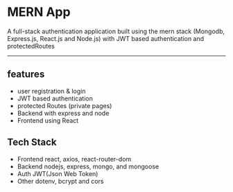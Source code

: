 # MERN App

A full-stack authentication application built using the mern stack (Mongodb, Express.js, React.js and Node.js) with JWT based authentication and protectedRoutes

---

## features

- user registration & login
- JWT based authentication
- protected Routes (private pages)
- Backend with express and node
- Frontend using React

## Tech Stack

- Frontend react, axios, react-router-dom
- Backend nodejs, express, mongo, and mongoose
- Auth JWT(Json Web Token)
- Other dotenv, bcrypt and cors
